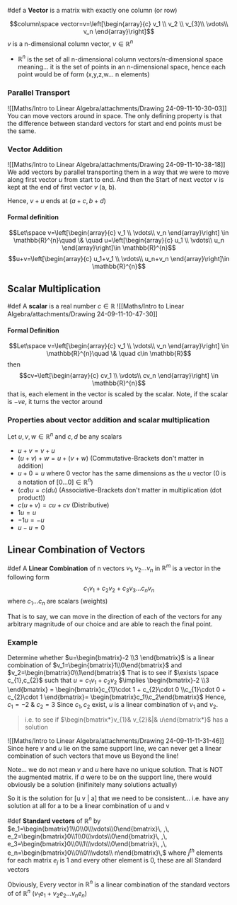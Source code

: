 #def a **Vector** is a matrix with exactly one column (or row)

$$column\space vector=v=\left[\begin{array}{c}
v_1 \\
v_2 \\
v_{3}\\
\vdots\\
v_n
\end{array}\right]$$
$v$ is a n-dimensional column vector, $v\in \mathbb{R}^n$ 
- $\mathbb{R}^n$ is the set of all n-dimensional column vectors/n-dimensional space meaning... it is the set of points in an n-dimensional space, hence each point would be of form (x,y,z,w... n elements)
### Parallel Transport 
![[Maths/Intro to Linear Algebra/attachments/Drawing 24-09-11-10-30-03]]
You can move vectors around in space. The only defining property is that the difference between standard vectors for start and end points must be the same.

### Vector Addition 
![[Maths/Intro to Linear Algebra/attachments/Drawing 24-09-11-10-38-18]]
We add vectors by parallel transporting them in a way that we were to move along first vector $u$ from start to end. And then the Start of next vector $v$ is kept at the end of first vector $v$ (a, b).

Hence, $v + u$ ends at $(a+c, b+d)$

#### Formal definition

$$Let\space v=\left[\begin{array}{c}
v_1 \\
\vdots\\
v_n
\end{array}\right] \in \mathbb{R}^{n}\quad \& \quad u=\left[\begin{array}{c}
u_1 \\
\vdots\\
u_n
\end{array}\right]\in \mathbb{R}^{n}$$
$$u+v=\left[\begin{array}{c}
u_1+v_1 \\
\vdots\\
u_n+v_n
\end{array}\right]\in \mathbb{R}^{n}$$
## Scalar Multiplication
#def A **scalar** is a real number $c\in \mathbb{R}$
![[Maths/Intro to Linear Algebra/attachments/Drawing 24-09-11-10-47-30]]

#### Formal Definition
$$Let\space v=\left[\begin{array}{c}
v_1 \\
\vdots\\
v_n
\end{array}\right] \in \mathbb{R}^{n}\quad \& \quad c\in \mathbb{R}$$
then
$$cv=\left[\begin{array}{c}
cv_1 \\
\vdots\\
cv_n
\end{array}\right] \in \mathbb{R}^{n}$$
that is, each element in the vector is scaled by the scalar.
Note, if the scalar is $-ve$, it turns the vector around

### Properties about vector addition and scalar multiplication 
Let $u,v,w\in \mathbb{R}^n$ and $c,d$ be any scalars

- $u+v=v+u$
- $(u+v)+w=u+(v+w)$ (Commutative-Brackets don't matter in addition)
- $u+0=u$ where $0$ vector has the same dimensions as the $u$ vector (0 is a notation of $[0\dots 0]\in \mathbb{R}^n$)
- $(cd)u=c(du)$ (Associative-Brackets don't matter in multiplication (dot product))
- $c(u+v)=cu+cv$ (Distributive)
- $1u=u$
- $-1u=-u$
- $u-u=0$

## Linear Combination of Vectors 
#def A **Linear Combination** of n vectors $v_{1},v_{2}\dots v_n$ in $\mathbb{R}^m$ is a vector in the following form $$c_1v_1+c_2v_2+c_3v_{3}\dots c_nv_n$$ where $c_{1}\dots c_n$ are scalars (weights)

That is to say, we can move in the direction of each of the vectors for any arbitrary magnitude of our choice and are able to reach the final point.

### Example 
Determine whether $u=\begin{bmatrix}-2 \\3 \end{bmatrix}$ is a linear combination of $v_1=\begin{bmatrix}1\\0\end{bmatrix}$ and $v_2=\begin{bmatrix}0\\1\end{bmatrix}$
That is to see if $\exists \space c_{1},c_{2}$ such that $u = c_{1}v_{1}+ c_{2}v_{2}$
$\implies \begin{bmatrix}-2 \\3 \end{bmatrix} = \begin{bmatrix}c_{1}\cdot 1 + c_{2}\cdot 0 \\c_{1}\cdot 0 + c_{2}\cdot 1 \end{bmatrix}= \begin{bmatrix}c_1\\c_2\end{bmatrix}$
Hence, $c_1=-2$ & $c_2=3$
Since $c_1,c_2$ exist, $u$ is a linear combination of $v_1$ and $v_2$.

>i.e. to see if $\begin{bmatrix*}v_{1}& v_{2}&|& u\end{bmatrix*}$ has a solution

![[Maths/Intro to Linear Algebra/attachments/Drawing 24-09-11-11-31-46]]
Since here $v$ and $u$ lie on the same support line, we can never get a linear combination of such vectors that move us Beyond the line!

Note... we do not mean $v$ and $u$ here have no unique solution. That is NOT the augmented matrix. if $a$ were to be on the support line, there would obviously be a solution (inifinitely many solutions actually)

So it is the solution for [u v | a] that we need to be consistent... i.e. have any solution at all for a to be a linear combination of u and v

#def **Standard vectors** of $\mathbb{R}^n$ by
$e_1=\begin{bmatrix}1\\0\\0\\\vdots\\0\end{bmatrix}\, ,\, e_2=\begin{bmatrix}0\\1\\0\\\vdots\\0\end{bmatrix}\, ,\, e_3=\begin{bmatrix}0\\0\\1\\\vdots\\0\end{bmatrix}\, ,\, e_n=\begin{bmatrix}0\\0\\0\\\vdots\\ n\end{bmatrix}\,$ where $j^{th}$ elements for each matrix $e_j$ is 1 and every other element is 0, these are all Standard vectors

Obviously,
Every vector in $\mathbb{R}^n$ is a linear combination of the standard vectors of  of $\mathbb{R}^n$ ($v_1e_1+v_2e_{2}\dots v_ne_n$)





